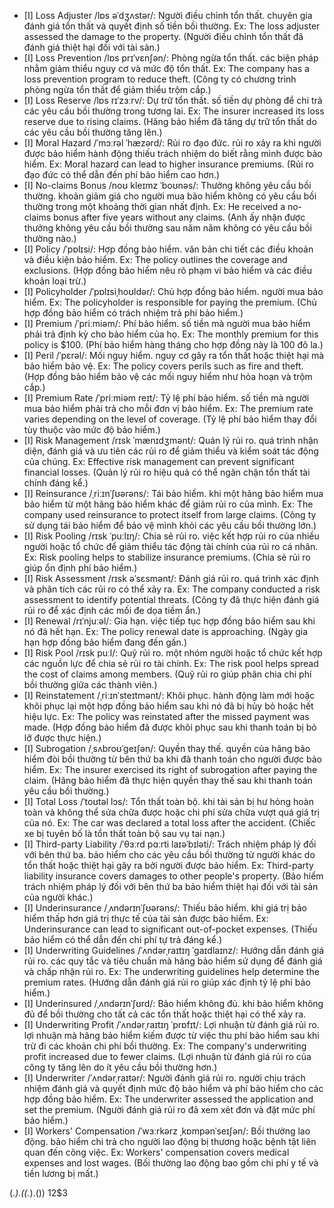 * [I] Loss Adjuster /lɒs əˈdʒʌstər/: Người điều chỉnh tổn thất. chuyên gia đánh giá tổn thất và quyết định số tiền bồi thường. Ex: The loss adjuster assessed the damage to the property. (Người điều chỉnh tổn thất đã đánh giá thiệt hại đối với tài sản.)
* [I] Loss Prevention /lɒs prɪˈvɛnʃən/: Phòng ngừa tổn thất. các biện pháp nhằm giảm thiểu nguy cơ và mức độ tổn thất. Ex: The company has a loss prevention program to reduce theft. (Công ty có chương trình phòng ngừa tổn thất để giảm thiểu trộm cắp.)
* [I] Loss Reserve /lɒs rɪˈzɜːrv/: Dự trữ tổn thất. số tiền dự phòng để chi trả các yêu cầu bồi thường trong tương lai. Ex: The insurer increased its loss reserve due to rising claims. (Hãng bảo hiểm đã tăng dự trữ tổn thất do các yêu cầu bồi thường tăng lên.)
* [I] Moral Hazard /ˈmɔːrəl ˈhæzərd/: Rủi ro đạo đức. rủi ro xảy ra khi người được bảo hiểm hành động thiếu trách nhiệm do biết rằng mình được bảo hiểm. Ex: Moral hazard can lead to higher insurance premiums. (Rủi ro đạo đức có thể dẫn đến phí bảo hiểm cao hơn.)
* [I] No-claims Bonus /noʊ kleɪmz ˈboʊnəs/: Thưởng không yêu cầu bồi thường. khoản giảm giá cho người mua bảo hiểm không có yêu cầu bồi thường trong một khoảng thời gian nhất định. Ex: He received a no-claims bonus after five years without any claims. (Anh ấy nhận được thưởng không yêu cầu bồi thường sau năm năm không có yêu cầu bồi thường nào.)
* [I] Policy /ˈpɒlɪsi/: Hợp đồng bảo hiểm. văn bản chi tiết các điều khoản và điều kiện bảo hiểm. Ex: The policy outlines the coverage and exclusions. (Hợp đồng bảo hiểm nêu rõ phạm vi bảo hiểm và các điều khoản loại trừ.)
* [I] Policyholder /ˈpɒlɪsiˌhoʊldər/: Chủ hợp đồng bảo hiểm. người mua bảo hiểm. Ex: The policyholder is responsible for paying the premium. (Chủ hợp đồng bảo hiểm có trách nhiệm trả phí bảo hiểm.)
* [I] Premium /ˈpriːmiəm/: Phí bảo hiểm. số tiền mà người mua bảo hiểm phải trả định kỳ cho bảo hiểm của họ. Ex: The monthly premium for this policy is $100. (Phí bảo hiểm hàng tháng cho hợp đồng này là 100 đô la.)
* [I] Peril /ˈpɛrəl/: Mối nguy hiểm. nguy cơ gây ra tổn thất hoặc thiệt hại mà bảo hiểm bảo vệ. Ex: The policy covers perils such as fire and theft. (Hợp đồng bảo hiểm bảo vệ các mối nguy hiểm như hỏa hoạn và trộm cắp.)
* [I] Premium Rate /ˈpriːmiəm reɪt/: Tỷ lệ phí bảo hiểm. số tiền mà người mua bảo hiểm phải trả cho mỗi đơn vị bảo hiểm. Ex: The premium rate varies depending on the level of coverage. (Tỷ lệ phí bảo hiểm thay đổi tùy thuộc vào mức độ bảo hiểm.)
* [I] Risk Management /rɪsk ˈmænɪdʒmənt/: Quản lý rủi ro. quá trình nhận diện, đánh giá và ưu tiên các rủi ro để giảm thiểu và kiểm soát tác động của chúng. Ex: Effective risk management can prevent significant financial losses. (Quản lý rủi ro hiệu quả có thể ngăn chặn tổn thất tài chính đáng kể.)
* [I] Reinsurance /ˌriːɪnˈʃʊərəns/: Tái bảo hiểm. khi một hãng bảo hiểm mua bảo hiểm từ một hãng bảo hiểm khác để giảm rủi ro của mình. Ex: The company used reinsurance to protect itself from large claims. (Công ty sử dụng tái bảo hiểm để bảo vệ mình khỏi các yêu cầu bồi thường lớn.)
* [I] Risk Pooling /rɪsk ˈpuːlɪŋ/: Chia sẻ rủi ro. việc kết hợp rủi ro của nhiều người hoặc tổ chức để giảm thiểu tác động tài chính của rủi ro cá nhân. Ex: Risk pooling helps to stabilize insurance premiums. (Chia sẻ rủi ro giúp ổn định phí bảo hiểm.)
* [I] Risk Assessment /rɪsk əˈsɛsmənt/: Đánh giá rủi ro. quá trình xác định và phân tích các rủi ro có thể xảy ra. Ex: The company conducted a risk assessment to identify potential threats. (Công ty đã thực hiện đánh giá rủi ro để xác định các mối đe dọa tiềm ẩn.)
* [I] Renewal /rɪˈnjuːəl/: Gia hạn. việc tiếp tục hợp đồng bảo hiểm sau khi nó đã hết hạn. Ex: The policy renewal date is approaching. (Ngày gia hạn hợp đồng bảo hiểm đang đến gần.)
* [I] Risk Pool /rɪsk puːl/: Quỹ rủi ro. một nhóm người hoặc tổ chức kết hợp các nguồn lực để chia sẻ rủi ro tài chính. Ex: The risk pool helps spread the cost of claims among members. (Quỹ rủi ro giúp phân chia chi phí bồi thường giữa các thành viên.)
* [I] Reinstatement /ˌriːɪnˈsteɪtmənt/: Khôi phục. hành động làm mới hoặc khôi phục lại một hợp đồng bảo hiểm sau khi nó đã bị hủy bỏ hoặc hết hiệu lực. Ex: The policy was reinstated after the missed payment was made. (Hợp đồng bảo hiểm đã được khôi phục sau khi thanh toán bị bỏ lỡ được thực hiện.)
* [I] Subrogation /ˌsʌbroʊˈɡeɪʃən/: Quyền thay thế. quyền của hãng bảo hiểm đòi bồi thường từ bên thứ ba khi đã thanh toán cho người được bảo hiểm. Ex: The insurer exercised its right of subrogation after paying the claim. (Hãng bảo hiểm đã thực hiện quyền thay thế sau khi thanh toán yêu cầu bồi thường.)
* [I] Total Loss /ˈtoʊtəl lɔs/: Tổn thất toàn bộ. khi tài sản bị hư hỏng hoàn toàn và không thể sửa chữa được hoặc chi phí sửa chữa vượt quá giá trị của nó. Ex: The car was declared a total loss after the accident. (Chiếc xe bị tuyên bố là tổn thất toàn bộ sau vụ tai nạn.)
* [I] Third-party Liability /ˈθɜːrd pɑːrti laɪəˈbɪləti/: Trách nhiệm pháp lý đối với bên thứ ba. bảo hiểm cho các yêu cầu bồi thường từ người khác do tổn thất hoặc thiệt hại gây ra bởi người được bảo hiểm. Ex: Third-party liability insurance covers damages to other people's property. (Bảo hiểm trách nhiệm pháp lý đối với bên thứ ba bảo hiểm thiệt hại đối với tài sản của người khác.)
* [I] Underinsurance /ˌʌndərɪnˈʃʊərəns/: Thiếu bảo hiểm. khi giá trị bảo hiểm thấp hơn giá trị thực tế của tài sản được bảo hiểm. Ex: Underinsurance can lead to significant out-of-pocket expenses. (Thiếu bảo hiểm có thể dẫn đến chi phí tự trả đáng kể.)
* [I] Underwriting Guidelines /ˈʌndərˌraɪtɪŋ ˈɡaɪdlaɪnz/: Hướng dẫn đánh giá rủi ro. các quy tắc và tiêu chuẩn mà hãng bảo hiểm sử dụng để đánh giá và chấp nhận rủi ro. Ex: The underwriting guidelines help determine the premium rates. (Hướng dẫn đánh giá rủi ro giúp xác định tỷ lệ phí bảo hiểm.)
* [I] Underinsured /ˌʌndərɪnˈʃʊrd/: Bảo hiểm không đủ. khi bảo hiểm không đủ để bồi thường cho tất cả các tổn thất hoặc thiệt hại có thể xảy ra.
* [I] Underwriting Profit /ˈʌndərˌraɪtɪŋ ˈprɒfɪt/: Lợi nhuận từ đánh giá rủi ro. lợi nhuận mà hãng bảo hiểm kiếm được từ việc thu phí bảo hiểm sau khi trừ đi các khoản chi phí bồi thường. Ex: The company's underwriting profit increased due to fewer claims. (Lợi nhuận từ đánh giá rủi ro của công ty tăng lên do ít yêu cầu bồi thường hơn.)
* [I] Underwriter /ˈʌndərˌraɪtər/: Người đánh giá rủi ro. người chịu trách nhiệm đánh giá và quyết định mức độ bảo hiểm và phí bảo hiểm cho các hợp đồng bảo hiểm. Ex: The underwriter assessed the application and set the premium. (Người đánh giá rủi ro đã xem xét đơn và đặt mức phí bảo hiểm.)
* [I] Workers' Compensation /ˈwɜːrkərz ˌkɒmpənˈseɪʃən/: Bồi thường lao động. bảo hiểm chi trả cho người lao động bị thương hoặc bệnh tật liên quan đến công việc. Ex: Workers' compensation covers medical expenses and lost wages. (Bồi thường lao động bao gồm chi phí y tế và tiền lương bị mất.)


(.*).(\(.*).(\))
$1$2$3